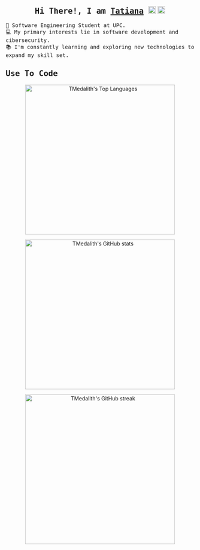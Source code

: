 
<h2 align="center">
        <samp> Hi There!, I am
                <b><a target="_blank" href="">Tatiana</a></b>
        </samp>
        <a href="https://www.linkedin.com/in/tatiana-paucar-de-la-cruz" target="_blank"><img src="https://raw.githubusercontent.com/maurodesouza/profile-readme-generator/master/src/assets/icons/social/linkedin/default.svg" width="20"/></a>
        <a href="mailto:tatiana.paucard@gmail.com" target="_blank"><img src="https://raw.githubusercontent.com/maurodesouza/profile-readme-generator/master/src/assets/icons/social/gmail/default.svg" width="20"/></a>


</h2>

<p > 
  <samp>
     🌱 Software Engineering Student at UPC. </br>
  💻 My primary interests lie in software development and cibersecurity.</br>
  📚 I'm constantly learning and exploring new technologies to expand my skill set. </br>
  </samp>
</p>

<h2 align="left">
        <samp> Use To Code
        </samp>
</h2>


<p align="center">
 <img src="https://github-readme-stats.vercel.app/api/top-langs/?username=tmedalith&langs_count=6&count_private=true&include_all_commits=true&layout=compact&theme=react&border_color=7F3FBF&bg_color=0D1117&title_color=F85D7F&icon_color=F8D866" 
        alt="TMedalith's Top Languages" width="400px" heigth="20px"/>
 </p>       


<p align="center">
<img src="https://github-readme-stats.vercel.app/api?username=TMedalith&theme=radical&show_icons=true&border=7F3FBF&count_private=true&background=0D1117" 
        alt="TMedalith's GitHub stats" width="400px" heigth="20px"/>
</p>

<p align="center">
 <img src="https://github-readme-streak-stats.herokuapp.com/?user=tmedalith&theme=radical&border=7F3FBF&background=0D1117" 
        alt="TMedalith's GitHub streak" width="400px"  heigth="20px"/>
</p>



